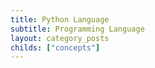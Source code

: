 ```yaml
---
title: Python Language
subtitle: Programming Language
layout: category_posts
childs: ["concepts"]
---
```


